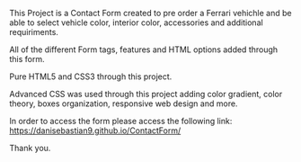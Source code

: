 This Project is a Contact Form created to pre order a Ferrari vehichle and be able to select vehicle color, interior color, accessories and additional requiriments. 

All of the different Form tags, features and HTML options added through this form.

Pure HTML5 and CSS3 through this project. 

Advanced CSS was used through this project adding color gradient, color theory, boxes organization, responsive web design and more. 

In order to access the form please access the following link: 
https://danisebastian9.github.io/ContactForm/

Thank you. 
